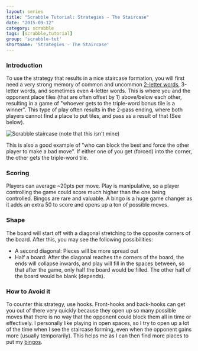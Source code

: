 ```yaml
---
layout: series
title: "Scrabble Tutorial: Strategies - The Staircase"
date: "2015-09-12"
category: scrabble
tags: [scrabble,tutorial]
group: 'scrabble-tut'
shortname: 'Strategies - The Staircase'
---
```


### Introduction

To use the strategy that results in a nice staircase formation, you will first
need a very strong memory of common and uncommon [2-letter words][tl], 3-letter
words, and sometimes even 4-letter words. This is where you and the opponent
place tiles (that are often offset by 1) above/below each other, resulting in a
game of "whoever gets to the triple-word bonus tile is a winner". This type of
play often results in the 2-pass ending, where both players cannot find a place
to put tiles, and pass as a result of that (See below).

![Scrabble staircase (note that this isn't mine)][sl]

This is also a good example of "who can block the best and force the other
player to make a bad move". If either one of you get (forced) into the corner,
the other gets the triple-word tile.

### Scoring

Players can average ~20pts per move. Play is manipulative, so a player
controlling the game could score much higher than the one being controlled.
Bingos are rare and valuable. A bingo is a huge game changer as it adds an extra
50 to score and opens up a ton of possible moves.

### Shape

The board will start off with a diagonal stretching to the opposite corners of
the board. After this, you may see the following possibilities:

- A second diagonal: Pieces will be more spread out
- Half a board: After the diagonal reaches the corners of the board, the ends
  will collapse inwards, and play will fill in the spaces between, so that after
  the game, only half the board would be filled. The other half of the board
  would be blank (depends).

### How to Avoid it

To counter this strategy, use hooks. Front-hooks and back-hooks can get you out
of there very quickly because they open up so many possible moves that there is
no way that the opponent could block them all in time or effectively. I
personally like playing in open spaces, so I try to open up a lot of the time
when I see the staircase forming, even when the opponent gains more (usually
temporarily). This helps me as I can then find more places to put my
[bingos][bingos].

[tl]: /scrabble/2015/08/13/scrabble-2-letter-words.html
[sl]: https://i1276.photobucket.com/albums/y478/1aandy/Screenshots/scrabble-ladder_zpse501d870.jpg
[bingos]: /scrabble/2015/08/20/scrabble-bingos.html
